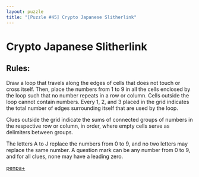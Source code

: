 ```yaml
---
layout: puzzle
title: "[Puzzle #45] Crypto Japanese Slitherlink"
---
```


# Crypto Japanese Slitherlink

## Rules:

Draw a loop that travels along the edges of cells that does not touch or cross itself. Then, place the numbers from 1 to 9 in all the cells enclosed by the loop such that no number repeats in a row or column. Cells outside the loop cannot contain numbers. Every 1, 2, and 3 placed in the grid indicates the total number of edges surrounding itself that are used by the loop.

Clues outside the grid indicate the sums of connected groups of numbers in the respective row or column, in order, where empty cells serve as delimiters between groups.

The letters A to J replace the numbers from 0 to 9, and no two letters may replace the same number. A question mark can be any number from 0 to 9, and for all clues, none may have a leading zero. 

[penpa+](https://tinyurl.com/26f4sphl)
